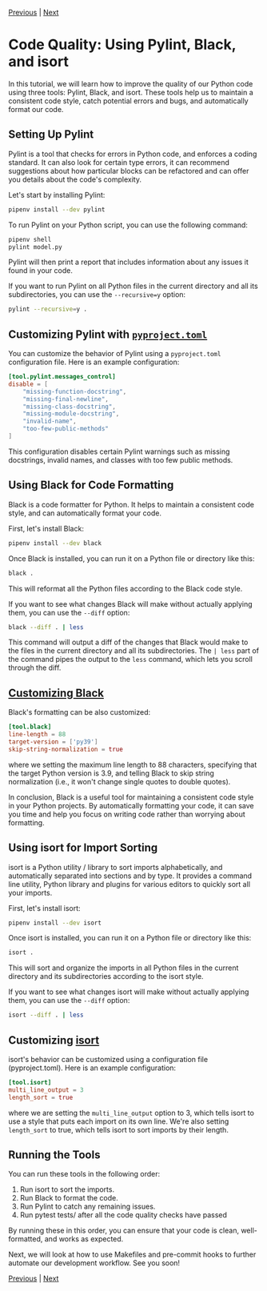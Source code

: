 [Previous](tests.md) | [Next](makefiles_and_hooks.md)

# Code Quality: Using Pylint, Black, and isort

In this tutorial, we will learn how to improve the quality of our Python code using three tools: Pylint, Black, and isort. These tools help us to maintain a consistent code style, catch potential errors and bugs, and automatically format our code.

## Setting Up Pylint

Pylint is a tool that checks for errors in Python code, and enforces a coding standard. It can also look for certain type errors, it can recommend suggestions about how particular blocks can be refactored and can offer you details about the code's complexity.

Let's start by installing Pylint:

```bash
pipenv install --dev pylint
```

To run Pylint on your Python script, you can use the following command:

```bash
pipenv shell
pylint model.py
```

Pylint will then print a report that includes information about any issues it found in your code.

If you want to run Pylint on all Python files in the current directory and all its subdirectories, you can use the `--recursive=y` option:

```bash
pylint --recursive=y .
```

## Customizing Pylint with [`pyproject.toml`](https://pip.pypa.io/en/stable/reference/build-system/pyproject-toml/)

You can customize the behavior of Pylint using a `pyproject.toml` configuration file. Here is an example configuration:

```toml
[tool.pylint.messages_control]
disable = [
    "missing-function-docstring",
    "missing-final-newline",
    "missing-class-docstring",
    "missing-module-docstring",
    "invalid-name",
    "too-few-public-methods"
]
```

This configuration disables certain Pylint warnings such as missing docstrings, invalid names, and classes with too few public methods.

## Using Black for Code Formatting

Black is a code formatter for Python. It helps to maintain a consistent code style, and can automatically format your code.

First, let's install Black:

```bash
pipenv install --dev black
```

Once Black is installed, you can run it on a Python file or directory like this:

```bash
black .
```

This will reformat all the Python files according to the Black code style.

If you want to see what changes Black will make without actually applying them, you can use the `--diff` option:

```bash
black --diff . | less
```
This command will output a diff of the changes that Black would make to the files in the current directory and all its subdirectories. The `| less` part of the command pipes the output to the `less` command, which lets you scroll through the diff.


## [Customizing Black](https://black.readthedocs.io/en/stable/usage_and_configuration/the_basics.html)

Black's formatting can be also customized:

```toml
[tool.black]
line-length = 88
target-version = ['py39']
skip-string-normalization = true
```

where we setting the maximum line length to 88 characters, specifying that the target Python version is 3.9, and telling Black to skip string normalization (i.e., it won't change single quotes to double quotes).

In conclusion, Black is a useful tool for maintaining a consistent code style in your Python projects. By automatically formatting your code, it can save you time and help you focus on writing code rather than worrying about formatting.

## Using isort for Import Sorting

isort is a Python utility / library to sort imports alphabetically, and automatically separated into sections and by type. It provides a command line utility, Python library and plugins for various editors to quickly sort all your imports.

First, let's install isort:

```bash
pipenv install --dev isort
```

Once isort is installed, you can run it on a Python file or directory like this:

```bash
isort .
```

This will sort and organize the imports in all Python files in the current directory and its subdirectories according to the isort style.

If you want to see what changes isort will make without actually applying them, you can use the `--diff` option:

```bash
isort --diff . | less
```

## Customizing [isort](https://pycqa.github.io/isort/docs/configuration/config_files.html)

isort's behavior can be customized using a configuration file (pyproject.toml). Here is an example configuration:

```toml
[tool.isort]
multi_line_output = 3
length_sort = true
```

where we are setting the `multi_line_output` option to 3, which tells isort to use a style that puts each import on its own line. We're also setting `length_sort` to true, which tells isort to sort imports by their length.

## Running the Tools

You can run these tools in the following order:

1. Run isort to sort the imports.
2. Run Black to format the code.
3. Run Pylint to catch any remaining issues.
3. Run pytest tests/ after all the code quality checks have passed


By running these in this order, you can ensure that your code is clean, well-formatted, and works as expected.

Next, we will look at how to use Makefiles and pre-commit hooks to further automate our development workflow. See you soon!


[Previous](tests.md) | [Next](makefiles_and_hooks.md)
